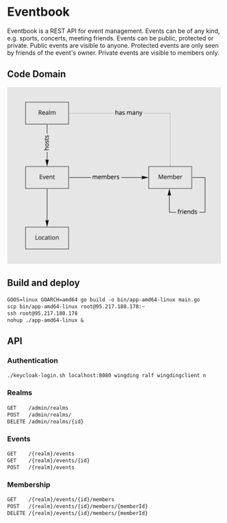 # Eventbook

Eventbook is a REST API for event management. Events can be of any kind, e.g. sports, concerts, meeting friends. Events can be public, protected or private. Public events are visible to anyone. Protected events are only seen by friends of the event's owner. Private events are visible to members only.

## Code Domain

<img src="images/core-domain.jpg" width="500" alt="core domain">

## Build and deploy

```
GOOS=linux GOARCH=amd64 go build -o bin/app-amd64-linux main.go
scp bin/app-amd64-linux root@95.217.180.178:~
ssh root@95.217.180.178
nohup ./app-amd64-linux &
```


## API

### Authentication

```
./keycloak-login.sh localhost:8080 wingding ralf wingdingclient n
```

### Realms

```
GET    /admin/realms
POST   /admin/realms/
DELETE /admin/realms/{id}
```

### Events

```
GET    /{realm}/events
GET    /{realm}/events/{id}
POST   /{realm}/events
```

### Membership

```
GET    /{realm}/events/{id}/members
POST   /{realm}/events/{id}/members/{memberId}
DELETE /{realm}/events/{id}/members/{memberId}
```
